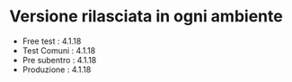 # Versione rilasciata in ogni ambiente

- Free test : 4.1.18
- Test Comuni : 4.1.18
- Pre subentro : 4.1.18
- Produzione : 4.1.18
